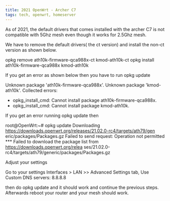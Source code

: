 ```yaml
---
title: 2021 OpenWrt - Archer C7
tags: tech, openwrt, homeserver
---
```


As of 2021, the default drivers that comes installed with the archer C7 is not compatible with 5Ghz mesh even though it works for 2.5Ghz mesh.

We have to remove the default drivers( the ct version) and install the non-ct version as shown below.

opkg remove ath10k-firmware-qca988x-ct kmod-ath10k-ct
opkg install ath10k-firmware-qca988x kmod-ath10k

If you get an error as shown below then you have to run opkg update

Unknown package 'ath10k-firmware-qca988x'.
Unknown package 'kmod-ath10k'.
Collected errors:
 * opkg_install_cmd: Cannot install package ath10k-firmware-qca988x.
 * opkg_install_cmd: Cannot install package kmod-ath10k.

If you get an error running opkg update then

root@OpenWrt:~# opkg update
Downloading https://downloads.openwrt.org/releases/21.02.0-rc4/targets/ath79/gen        eric/packages/Packages.gz
Failed to send request: Operation not permitted
*** Failed to download the package list from https://downloads.openwrt.org/relea        ses/21.02.0-rc4/targets/ath79/generic/packages/Packages.gz

Adjust your settings

Go to your settings Interfaces > LAN >> Advanced Settings tab, 
Use Custom DNS servers: 8.8.8.8

then do opkg update and it should work and continue the previous steps.
Afterwards reboot your router and your mesh should work.
